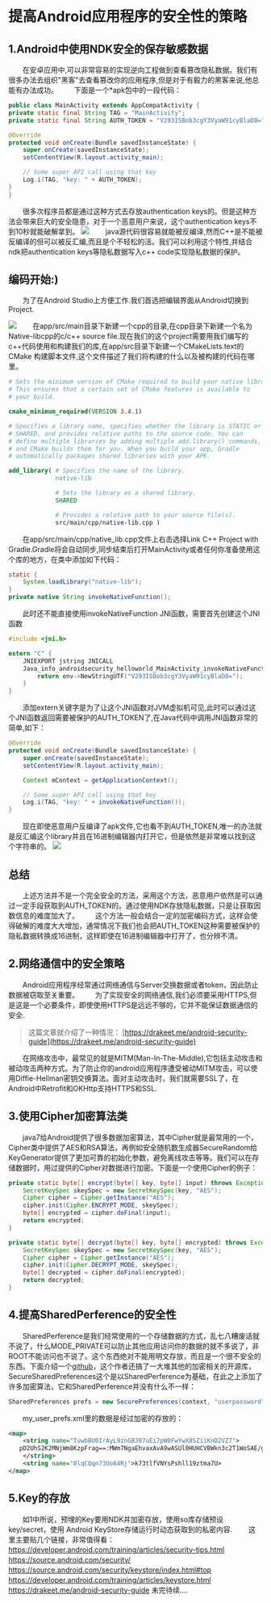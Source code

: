 # 提高Android应用程序的安全性的策略 #
## 1.Android中使用NDK安全的保存敏感数据 ##
　　在安卓应用中,可以非常容易的实现逆向工程做到查看篡改隐私数据。我们有很多办法去组织"黑客"去查看篡改你的应用程序,但是对于有毅力的黑客来说,他总能有办法成功。
　　下面是一个*apk包中的一段代码：
```java
public class MainActivity extends AppCompatActivity {
private static final String TAG = "MainActivity";
private static final String AUTH_TOKEN = "V293ISBob3cgY3VyaW91cyBlaD8=";

@Override
protected void onCreate(Bundle savedInstanceState) {
    super.onCreate(savedInstanceState);
    setContentView(R.layout.activity_main);

    // Some super API call using that key
    Log.i(TAG, "key: " + AUTH_TOKEN);
}
}
```
　　很多次程序员都是通过这种方式去存放authentication keys的。但是这种方法会带来巨大的安全隐患，对于一个恶意用户来说，这个authentication keys不到10秒就能破解拿到。
![](http://i.imgur.com/xbSs43I.gif)
　　java源代码很容易就能被反编译,然而C++是不能被反编译的但可以被反汇编,而且是个不轻松的活。我们可以利用这个特性,并结合ndk把authentication keys等隐私数据写入c++ code实现隐私数据的保护。

**编码开始:)**
----------
　　为了在Android Studio上方便工作.我们首选把编辑界面从Android切换到Project.

![](http://i.imgur.com/qeENyJF.png)
　　在app/src/main目录下新建一个cpp的目录,在cpp目录下新建一个名为Native-libcpp的c/c++ source file.现在我们的这个project需要用我们编写的c++代码使用和构建我们的库,在app/src目录下新建一个CMakeLists.text的CMake 构建脚本文件,这个文件描述了我们将构建的什么以及被构建的代码在哪里。

```CMake
# Sets the minimum version of CMake required to build your native library.
# This ensures that a certain set of CMake features is available to
# your build.

cmake_minimum_required(VERSION 3.4.1)

# Specifies a library name, specifies whether the library is STATIC or
# SHARED, and provides relative paths to the source code. You can
# define multiple libraries by adding multiple add.library() commands,
# and CMake builds them for you. When you build your app, Gradle
# automatically packages shared libraries with your APK.

add_library( # Specifies the name of the library.
             native-lib

             # Sets the library as a shared library.
             SHARED

             # Provides a relative path to your source file(s).
             src/main/cpp/native-lib.cpp )
```
　　在app/src/main/cpp/native_lib.cpp文件上右击选择Link C++ Project with Gradle.Gradle将会自动同步,同步结束后打开MainActivity或者任何你准备使用这个库的地方，在类中添加如下代码：
```java
static {
    System.loadLibrary("native-lib");
}
private native String invokeNativeFunction();
```
　　此时还不能直接使用invokeNativeFunction JNI函数，需要首先创建这个JNI函数

```c
#include <jni.h>

extern "C" {
    JNIEXPORT jstring JNICALL
    Java_info_androidsecurity_helloworld_MainActivity_invokeNativeFunction(JNIEnv *env, jobject instance) {
        return env->NewStringUTF("V293ISBob3cgY3VyaW91cyBlaD8=");
    }
}
```
　　添加extern关键字是为了让这个JNI函数对JVM虚拟机可见,此时可以通过这个JNI函数返回需要被保护的AUTH_TOKEN了,在Java代码中调用JNI函数非常的简单,如下：
```java
@Override
protected void onCreate(Bundle savedInstanceState) {
    super.onCreate(savedInstanceState);
    setContentView(R.layout.activity_main);

    Context mContext = getApplicationContext();

    // Some super API call using that key
    Log.i(TAG, "key: " + invokeNativeFunction());
}
```
　　现在即使恶意用户反编译了apk文件,它也看不到AUTH_TOKEN,唯一的办法就是反汇编这个library并且在16进制编辑器内打开它，但是依然是非常难以找到这个字符串的。
![](http://i.imgur.com/goaq2Gc.png)

## 总结 ##
　　上述方法并不是一个完全安全的方法，采用这个方法，恶意用户依然是可以通过一定手段获取到AUTH_TOKEN的。通过使用NDK存放隐私数据，只是让获取因数信息的难度加大了。
　　这个方法一般会结合一定的加密编码方式，这样会使得破解的难度大大增加，通常情况下我们也会把AUTH_TOKEN这种需要被保护的隐私数据转换成16进制，这样即使在16进制编辑器中打开了，也分辨不清。

## 2.网络通信中的安全策略 ##
　　Android应用程序经常通过网络通信与Server交换数据或者token，因此防止数据被窃取至关重要。
　　为了实现安全的网络通信,我们必须要采用HTTPS,但是这是一个必要条件，即使使用HTTPS是远远不够的，它并不能保证数据通信的安全.
> 这篇文章就介绍了一种情况：
> [https://drakeet.me/android-security-guide](https://drakeet.me/android-security-guide)


　　在网络攻击中，最常见的就是MITM(Man-In-The-Middle),它包括主动攻击和被动攻击两种方式。为了防止你的android应用程序遭受被动MITM攻击，可以使用Diffie-Hellman密钥交换算法。面对主动攻击时，我们就需要SSL了，在Android中Retrofit和OKHttp支持HTTPS和SSL.
## 3.使用Cipher加密算法类 ##
　　java7给Android提供了很多数据加密算法，其中Cipher就是最常用的一个，Cipher类中提供了AES和RSA算法，再例如安全随机数生成器SecureRandom给KeyGenerator提供了更加可靠的初始化参数，避免离线攻击等等。我们可以在存储数据时，用过提供的Cipher对数据进行加密。下面是一个使用Cipher的例子：
```java
private static byte[] encrypt(byte[] key, byte[] input) throws Exception {
    SecretKeySpec skeySpec = new SecretKeySpec(key, "AES");
    Cipher cipher = Cipher.getInstance("AES");
    cipher.init(Cipher.ENCRYPT_MODE, skeySpec);
    byte[] encrypted = cipher.doFinal(input);
    return encrypted;
}

private static byte[] decrypt(byte[] key, byte[] encrypted) throws Exception {
    SecretKeySpec skeySpec = new SecretKeySpec(key, "AES");
    Cipher cipher = Cipher.getInstance("AES");
    cipher.init(Cipher.DECRYPT_MODE, skeySpec);
    byte[] decrypted = cipher.doFinal(encrypted);
    return decrypted;
}
```




## 4.提高SharedPerference的安全性 ##
　　SharedPerference是我们经常使用的一个存储数据的方式，乱七八糟废话就不说了，什么MODE_PRIVATE可以防止其他应用访问你的数据的就不多说了，非ROOT不能访问也不说了。这个东西绝对不能用明文存放，而且是一个很不安全的东西。下面介绍一个[github](https://github.com/scottyab/secure-preferences)，这个作者还搞了一大堆其他的加密相关的开源库，SecureSharedPreferences这个是以SharedPerference为基础，在此之上添加了许多加密算法，它和SharedPerference并没有什么不一样：
```java
SharedPreferences prefs = new SecurePreferences(context, "userpassword", "my_user_prefs.xml");
```
　　my_user_prefs.xml里的数据是经过加密的存放的：
```xml
<map>
    <string name="TuwbBU0IrAyL9znGBJ87uEi7pW0FwYwX8SZiiKnD2VZ7">
   pD2UhS2K2MNjWm8KzpFrag==:MWm7NgaEhvaxAvA9wASUl0HUHCVBWkn3c2T1WoSAE/g=rroijgeWEGRDFSS/hg
    </string>
    <string name="8lqCQqn73Uo84Rj">k73tlfVNYsPshll19ztma7U>
</map>
```

## 5.Key的存放 ##
　　如1中所说，预埋的Key要用NDK并加密存放，使用so库存储预设 key/secret，使用 Android KeyStore存储运行时动态获取到的私密内容.
　　这里主要贴几个链接，非常值得看：
　　https://developer.android.com/training/articles/security-tips.html
　　https://source.android.com/security/
　　https://source.android.com/security/keystore/index.html#top
　　https://developer.android.com/training/articles/keystore.html
　　https://drakeet.me/android-security-guide
未完待续....
